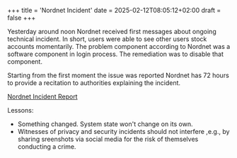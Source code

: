 +++
title = 'Nordnet Incident'
date = 2025-02-12T08:05:12+02:00
draft = false
+++

Yesterday around noon Nordnet received first messages about ongoing technical incident. In short, users were able to see other users stock accounts momentarily. The problem component according to Nordnet was a software component in login process. The remediation was to disable that component. 

Starting from the first moment the issue was reported Nordnet has 72 hours to provide a recitation to authorities explaining the incident. 

[Nordnet Incident Report](https://www.nordnet.fi/faq/muut-aiheet/ongelmatilanteet/tietoa-teknisista-ongelmista-11-2-2025)

Lessons:
- Something changed. System state won't change on its own. 
- Witnesses of privacy and security incidents should not interfere ,e.g., by sharing sreenshots via social media for the risk of themselves conducting a crime. 
